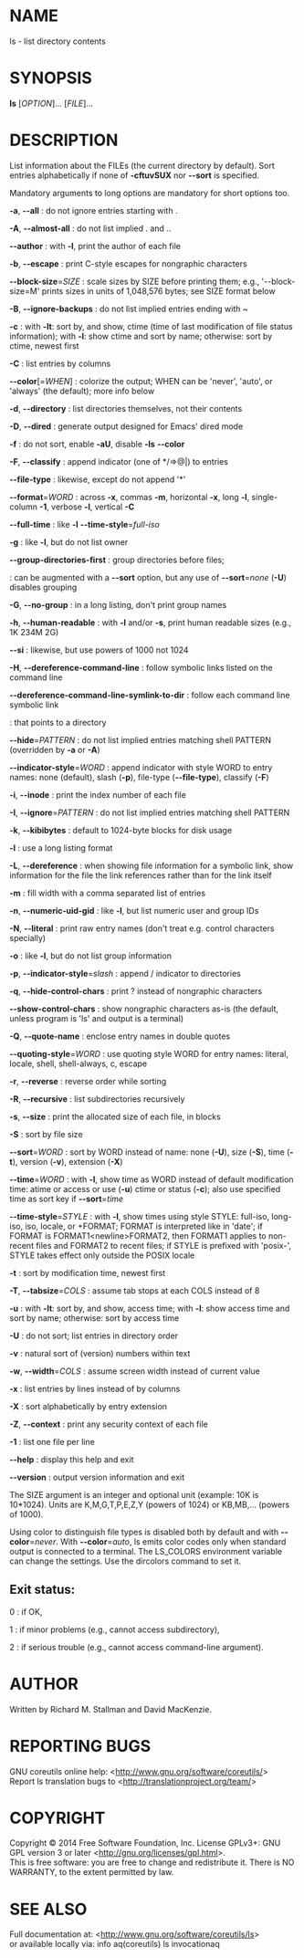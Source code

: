 NAME
====

ls - list directory contents

SYNOPSIS
========

**ls** [*OPTION*]... [*FILE*]...

DESCRIPTION
===========

List information about the FILEs (the current directory by default). Sort entries alphabetically if none of **-cftuvSUX** nor **--sort** is specified.

Mandatory arguments to long options are mandatory for short options too.

**-a**, **--all**
:   do not ignore entries starting with .

**-A**, **--almost-all**
:   do not list implied . and ..

**--author**
:   with **-l**, print the author of each file

**-b**, **--escape**
:   print C-style escapes for nongraphic characters

**--block-size**=*SIZE*
:   scale sizes by SIZE before printing them; e.g., '--block-size=M' prints sizes in units of 1,048,576 bytes; see SIZE format below

**-B**, **--ignore-backups**
:   do not list implied entries ending with \~

**-c**
:   with **-lt**: sort by, and show, ctime (time of last modification of file status information); with **-l**: show ctime and sort by name; otherwise: sort by ctime, newest first

**-C**
:   list entries by columns

**--color**[=*WHEN*]
:   colorize the output; WHEN can be 'never', 'auto', or 'always' (the default); more info below

**-d**, **--directory**
:   list directories themselves, not their contents

**-D**, **--dired**
:   generate output designed for Emacs' dired mode

**-f**
:   do not sort, enable **-aU**, disable **-ls** **--color**

**-F**, **--classify**
:   append indicator (one of \*/=\>@|) to entries

**--file-type**
:   likewise, except do not append '\*'

**--format**=*WORD*
:   across **-x**, commas **-m**, horizontal **-x**, long **-l**, single-column **-1**, verbose **-l**, vertical **-C**

**--full-time**
:   like **-l** **--time-style**=*full-iso*

**-g**
:   like **-l**, but do not list owner

**--group-directories-first**
:   group directories before files;

:   can be augmented with a **--sort** option, but any use of **--sort**=*none* (**-U**) disables grouping

**-G**, **--no-group**
:   in a long listing, don't print group names

**-h**, **--human-readable**
:   with **-l** and/or **-s**, print human readable sizes (e.g., 1K 234M 2G)

**--si**
:   likewise, but use powers of 1000 not 1024

**-H**, **--dereference-command-line**
:   follow symbolic links listed on the command line

**--dereference-command-line-symlink-to-dir**
:   follow each command line symbolic link

:   that points to a directory

**--hide**=*PATTERN*
:   do not list implied entries matching shell PATTERN (overridden by **-a** or **-A**)

**--indicator-style**=*WORD*
:   append indicator with style WORD to entry names: none (default), slash (**-p**), file-type (**--file-type**), classify (**-F**)

**-i**, **--inode**
:   print the index number of each file

**-I**, **--ignore**=*PATTERN*
:   do not list implied entries matching shell PATTERN

**-k**, **--kibibytes**
:   default to 1024-byte blocks for disk usage

**-l**
:   use a long listing format

**-L**, **--dereference**
:   when showing file information for a symbolic link, show information for the file the link references rather than for the link itself

**-m**
:   fill width with a comma separated list of entries

**-n**, **--numeric-uid-gid**
:   like **-l**, but list numeric user and group IDs

**-N**, **--literal**
:   print raw entry names (don't treat e.g. control characters specially)

**-o**
:   like **-l**, but do not list group information

**-p**, **--indicator-style**=*slash*
:   append / indicator to directories

**-q**, **--hide-control-chars**
:   print ? instead of nongraphic characters

**--show-control-chars**
:   show nongraphic characters as-is (the default, unless program is 'ls' and output is a terminal)

**-Q**, **--quote-name**
:   enclose entry names in double quotes

**--quoting-style**=*WORD*
:   use quoting style WORD for entry names: literal, locale, shell, shell-always, c, escape

**-r**, **--reverse**
:   reverse order while sorting

**-R**, **--recursive**
:   list subdirectories recursively

**-s**, **--size**
:   print the allocated size of each file, in blocks

**-S**
:   sort by file size

**--sort**=*WORD*
:   sort by WORD instead of name: none (**-U**), size (**-S**), time (**-t**), version (**-v**), extension (**-X**)

**--time**=*WORD*
:   with **-l**, show time as WORD instead of default modification time: atime or access or use (**-u**) ctime or status (**-c**); also use specified time as sort key if **--sort**=*time*

**--time-style**=*STYLE*
:   with **-l**, show times using style STYLE: full-iso, long-iso, iso, locale, or +FORMAT; FORMAT is interpreted like in 'date'; if FORMAT is FORMAT1\<newline\>FORMAT2, then FORMAT1 applies to non-recent files and FORMAT2 to recent files; if STYLE is prefixed with 'posix-', STYLE takes effect only outside the POSIX locale

**-t**
:   sort by modification time, newest first

**-T**, **--tabsize**=*COLS*
:   assume tab stops at each COLS instead of 8

**-u**
:   with **-lt**: sort by, and show, access time; with **-l**: show access time and sort by name; otherwise: sort by access time

**-U**
:   do not sort; list entries in directory order

**-v**
:   natural sort of (version) numbers within text

**-w**, **--width**=*COLS*
:   assume screen width instead of current value

**-x**
:   list entries by lines instead of by columns

**-X**
:   sort alphabetically by entry extension

**-Z**, **--context**
:   print any security context of each file

**-1**
:   list one file per line

**--help**
:   display this help and exit

**--version**
:   output version information and exit

The SIZE argument is an integer and optional unit (example: 10K is 10\*1024). Units are K,M,G,T,P,E,Z,Y (powers of 1024) or KB,MB,... (powers of 1000).

Using color to distinguish file types is disabled both by default and with **--color**=*never*. With **--color**=*auto*, ls emits color codes only when standard output is connected to a terminal. The LS\_COLORS environment variable can change the settings. Use the dircolors command to set it.

Exit status:
------------

0
:   if OK,

1
:   if minor problems (e.g., cannot access subdirectory),

2
:   if serious trouble (e.g., cannot access command-line argument).

AUTHOR
======

Written by Richard M. Stallman and David MacKenzie.

REPORTING BUGS
==============

GNU coreutils online help: \<<http://www.gnu.org/software/coreutils/>\>\
 Report ls translation bugs to \<<http://translationproject.org/team/>\>

COPYRIGHT
=========

Copyright © 2014 Free Software Foundation, Inc. License GPLv3+: GNU GPL version 3 or later \<<http://gnu.org/licenses/gpl.html>\>.\
 This is free software: you are free to change and redistribute it. There is NO WARRANTY, to the extent permitted by law.

SEE ALSO
========

Full documentation at: \<<http://www.gnu.org/software/coreutils/ls>\>\
 or available locally via: info aq(coreutils) ls invocationaq
